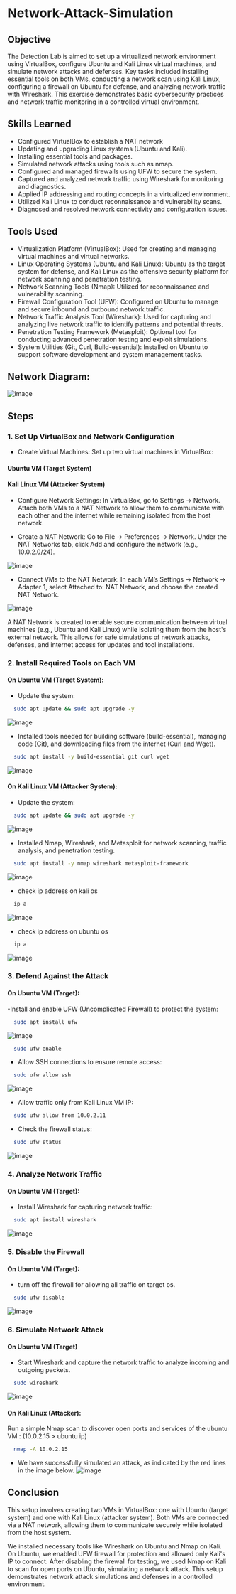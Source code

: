 # Network-Attack-Simulation

## Objective
The Detection Lab is aimed to set up a virtualized network environment using VirtualBox, configure Ubuntu and Kali Linux virtual machines, and simulate network attacks and defenses. Key tasks included installing essential tools on both VMs, conducting a network scan using Kali Linux, configuring a firewall on Ubuntu for defense, and analyzing network traffic with Wireshark. This exercise demonstrates basic cybersecurity practices and network traffic monitoring in a controlled virtual environment.

## Skills Learned
- Configured VirtualBox to establish a NAT network
- Updating and upgrading Linux systems (Ubuntu and Kali).
- Installing essential tools and packages.
- Simulated network attacks using tools such as nmap.
- Configured and managed firewalls using UFW to secure the system.
- Captured and analyzed network traffic using Wireshark for monitoring and diagnostics.
- Applied IP addressing and routing concepts in a virtualized environment.
- Utilized Kali Linux to conduct reconnaissance and vulnerability scans.
- Diagnosed and resolved network connectivity and configuration issues.

## Tools Used
- Virtualization Platform (VirtualBox): Used for creating and managing virtual machines and virtual networks.
- Linux Operating Systems (Ubuntu and Kali Linux): Ubuntu as the target system for defense, and Kali Linux as the offensive security platform for network scanning and penetration testing.
- Network Scanning Tools (Nmap): Utilized for reconnaissance and vulnerability scanning.
- Firewall Configuration Tool (UFW): Configured on Ubuntu to manage and secure inbound and outbound network traffic.
- Network Traffic Analysis Tool (Wireshark): Used for capturing and analyzing live network traffic to identify patterns and potential threats.
- Penetration Testing Framework (Metasploit): Optional tool for conducting advanced penetration testing and exploit simulations.
- System Utilities (Git, Curl, Build-essential): Installed on Ubuntu to support software development and system management tasks.

## Network Diagram:

![image](https://github.com/user-attachments/assets/83709f15-49f5-4fce-9d7b-4686c7ad69d4)


## Steps

### 1. Set Up VirtualBox and Network Configuration
- Create Virtual Machines:
Set up two virtual machines in VirtualBox:
#### Ubuntu VM (Target System)
#### Kali Linux VM (Attacker System)
- Configure Network Settings:
In VirtualBox, go to Settings -> Network.
Attach both VMs to a NAT Network to allow them to communicate with each other and the internet while remaining isolated from the host network.

- Create a NAT Network:
Go to File -> Preferences -> Network.
Under the NAT Networks tab, click Add and configure the network (e.g., 10.0.2.0/24).

![image](https://github.com/user-attachments/assets/b03d7bb8-36b3-4afb-bfaa-487627daaf09)

- Connect VMs to the NAT Network:
In each VM’s Settings -> Network -> Adapter 1, select Attached to: NAT Network, and choose the created NAT Network.

![image](https://github.com/user-attachments/assets/487c5e10-0a61-42e5-97cc-58729b35bce3)

A NAT Network is created to enable secure communication between virtual machines (e.g., Ubuntu and Kali Linux) while isolating them from the host's external network. This allows for safe simulations of network attacks, defenses, and internet access for updates and tool installations.
### 2. Install Required Tools on Each VM
#### On Ubuntu VM (Target System):

- Update the system:
```bash
  sudo apt update && sudo apt upgrade -y
```
![image](https://github.com/user-attachments/assets/111f5f6f-241b-4f1a-b121-43ad74e34aec)

- Installed tools needed for building software (build-essential), managing code (Git), and downloading files from the internet (Curl and Wget).
```bash
  sudo apt install -y build-essential git curl wget
```
![image](https://github.com/user-attachments/assets/ed3d3f86-8322-4ce6-a688-cacad30c09de)

#### On Kali Linux VM (Attacker System):

- Update the system:
```bash
  sudo apt update && sudo apt upgrade -y
```
![image](https://github.com/user-attachments/assets/00e799c3-9fc1-4b17-8b98-33be5bb3f766)

- Installed Nmap, Wireshark, and Metasploit for network scanning, traffic analysis, and penetration testing.
```bash
  sudo apt install -y nmap wireshark metasploit-framework
```
![image](https://github.com/user-attachments/assets/c2f13764-a59a-4929-868e-7c36accfb6b8)

- check ip address on kali os
```bash
  ip a
```
![image](https://github.com/user-attachments/assets/75ec8cbe-64a2-4f51-aa3b-249d9d2a00b6)

- check ip address on ubuntu os
```bash
  ip a
```
![image](https://github.com/user-attachments/assets/52c4c8a2-1a57-4571-ba5b-0f9d76cd76cc)

### 3. Defend Against the Attack
#### On Ubuntu VM (Target):
-Install and enable UFW (Uncomplicated Firewall) to protect the system:
```bash
  sudo apt install ufw
```
![image](https://github.com/user-attachments/assets/ec3d45ab-d57a-44fa-b779-ff8b714d7979)

```bash
  sudo ufw enable
```
- Allow SSH connections to ensure remote access:
```bash
  sudo ufw allow ssh
```
![image](https://github.com/user-attachments/assets/c3defec1-1220-4b36-ae12-13d690089b04)

- Allow traffic only from Kali Linux VM IP:
```bash
  sudo ufw allow from 10.0.2.11
```
- Check the firewall status:
```bash
  sudo ufw status
```
![image](https://github.com/user-attachments/assets/11ea7e64-1dc1-4f90-b6fa-08b10b35b886)

### 4. Analyze Network Traffic
#### On Ubuntu VM (Target):
- Install Wireshark for capturing network traffic:
```bash
  sudo apt install wireshark
```
![image](https://github.com/user-attachments/assets/b7183c31-0381-4989-8fc5-e4e6f52aec14)

### 5. Disable the Firewall 
 #### On Ubuntu VM (Target):
 - turn off the firewall for allowing all traffic on target os.
```bash
  sudo ufw disable
```
![image](https://github.com/user-attachments/assets/1e4775fc-733e-48f4-bf31-0e0c225f51c1)


### 6. Simulate Network Attack
#### On Ubuntu VM (Target)
 - Start Wireshark and capture the network traffic to analyze incoming and outgoing packets.
```bash
  sudo wireshark
```
![image](https://github.com/user-attachments/assets/3a4ca74e-d397-4628-b0f5-83f5ebcace79)

#### On Kali Linux (Attacker):
Run a simple Nmap scan to discover open ports and services of the ubuntu VM : (10.0.2.15 > ubuntu ip)
```bash
  nmap -A 10.0.2.15
```
- We have successfully simulated an attack, as indicated by the red lines in the image below.
![image](https://github.com/user-attachments/assets/50bc309c-67a1-4d59-97b5-cff931faed41)

## Conclusion
This setup involves creating two VMs in VirtualBox: one with Ubuntu (target system) and one with Kali Linux (attacker system). Both VMs are connected via a NAT network, allowing them to communicate securely while isolated from the host system.

We installed necessary tools like Wireshark on Ubuntu and Nmap on Kali. On Ubuntu, we enabled UFW firewall for protection and allowed only Kali's IP to connect. After disabling the firewall for testing, we used Nmap on Kali to scan for open ports on Ubuntu, simulating a network attack. This setup demonstrates network attack simulations and defenses in a controlled environment.









